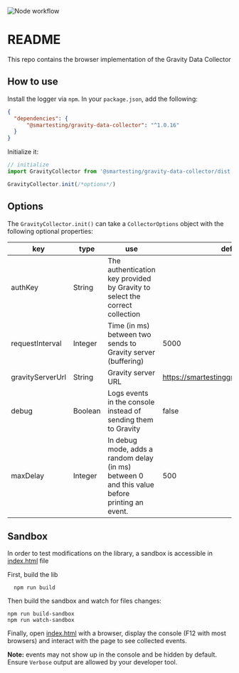 ![Node workflow](https://github.com/Smartesting/gravity-data-collector/actions/workflows/node.js.yml/badge.svg)

# README

This repo contains the browser implementation of the Gravity Data Collector

## How to use

Install the logger via `npm`. In your `package.json`, add the following:

```json
{
  "dependencies": {
      "@smartesting/gravity-data-collector": "^1.0.16"
  }
}
```

Initialize it:

```typescript
// initialize
import GravityCollector from '@smartesting/gravity-data-collector/dist'

GravityCollector.init(/*options*/)
```

## Options

The `GravityCollector.init()` can take a `CollectorOptions` object with the following optional properties:

| key              | type    | use                                                                                           | default value                                  |
| ---------------- | ------- | --------------------------------------------------------------------------------------------- | ---------------------------------------------- |
| authKey          | String  | The authentication key provided by Gravity to select the correct collection                   |                                                |
| requestInterval  | Integer | Time (in ms) between two sends to Gravity server (buffering)                                  | 5000                                           |
| gravityServerUrl | String  | Gravity server URL                                                                            | https://smartestinggravityserver.herokuapp.com |
| debug            | Boolean | Logs events in the console instead of sending them to Gravity                                 | false                                          |
| maxDelay         | Integer | In debug mode, adds a random delay (in ms) between 0 and this value before printing an event. | 500                                            |

## Sandbox

In order to test modifications on the library, a sandbox is accessible in [index.html](index.html) file

First, build the lib

```shell
  npm run build
```

Then build the sandbox and watch for files changes:

```shell
npm run build-sandbox
npm run watch-sandbox
```

Finally, open [index.html](index.html) with a browser, display the console (F12 with most browsers) and interact with
the page to see collected events.

**Note:** events may not show up in the console and be hidden by default. Ensure `Verbose` output are allowed by your developer tool.

